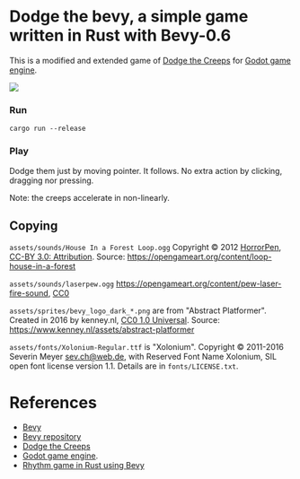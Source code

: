 # Dodge the bevy, a simple game written in Rust with Bevy-0.6

This is a modified and extended game of [Dodge the Creeps](https://github.com/godotengine/godot-demo-projects/tree/master/2d/dodge_the_creeps) for [Godot game engine](https://godotengine.org).

![](https://user-images.githubusercontent.com/997855/148645225-a2403eee-200b-44c8-9787-8b4588131a98.gif)

### Run

```
cargo run --release
```

### Play

Dodge them just by moving pointer. It follows. No extra action by clicking, dragging nor pressing.

Note: the creeps accelerate in non-linearly.

## Copying

`assets/sounds/House In a Forest Loop.ogg` Copyright &copy; 2012 [HorrorPen](https://opengameart.org/users/horrorpen), [CC-BY 3.0: Attribution](http://creativecommons.org/licenses/by/3.0/). Source: https://opengameart.org/content/loop-house-in-a-forest

`assets/sounds/laserpew.ogg` https://opengameart.org/content/pew-laser-fire-sound, [CC0](http://creativecommons.org/publicdomain/zero/1.0/)

`assets/sprites/bevy_logo_dark_*.png` are from "Abstract Platformer". Created in 2016 by kenney.nl, [CC0 1.0 Universal](http://creativecommons.org/publicdomain/zero/1.0/). Source: https://www.kenney.nl/assets/abstract-platformer

`assets/fonts/Xolonium-Regular.ttf` is "Xolonium". Copyright &copy; 2011-2016 Severin Meyer <sev.ch@web.de>, with Reserved Font Name Xolonium, SIL open font license version 1.1. Details are in `fonts/LICENSE.txt`.

# References

- [Bevy](https://bevyengine.org/)
- [Bevy repository](https://github.com/bevyengine/bevy)
- [Dodge the Creeps](https://github.com/godotengine/godot-demo-projects/tree/master/2d/dodge_the_creeps)
- [Godot game engine](https://godotengine.org).
- [Rhythm game in Rust using Bevy](https://caballerocoll.com/blog/bevy-rhythm-game/)
